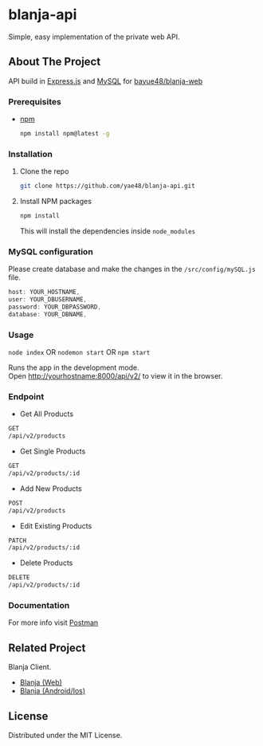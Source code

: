 # blanja-api

Simple, easy implementation of the private web API.

## About The Project

API build in [Express.js](https://expressjs.com/) and [MySQL](https://www.mysql.com/) for [bayue48/blanja-web](https://github.com/bayue48/blanja-web)

### Prerequisites

- [npm](https://nodejs.org/en/download/)
  ```sh
  npm install npm@latest -g
  ```

### Installation

1. Clone the repo
   ```sh
   git clone https://github.com/yae48/blanja-api.git
   ```
2. Install NPM packages
   ```sh
   npm install
   ```
   This will install the dependencies inside `node_modules`

### MySQL configuration

Please create database and make the changes in the `/src/config/mySQL.js` file.

```js 
host: YOUR_HOSTNAME,
user: YOUR_DBUSERNAME,
password: YOUR_DBPASSWORD,
database: YOUR_DBNAME,
```

### Usage

`node index` OR `nodemon start` OR `npm start`

Runs the app in the development mode.<br>
Open [http://yourhostname:8000/api/v2/](http://yourhostname:8000/api/v2/) to view it in the browser.

### Endpoint

- Get All Products
```sh
GET
/api/v2/products
```
- Get Single Products
```sh
GET
/api/v2/products/:id
```
- Add New Products
```sh
POST
/api/v2/products
```
- Edit Existing Products
```sh
PATCH
/api/v2/products/:id
```
- Delete Products
```sh
DELETE
/api/v2/products/:id
```

### Documentation

For more info visit [Postman](https://documenter.getpostman.com/view/13522642/TVmTdFLj#328f5097-2f0b-4bf4-82de-1757f82c6ac5)

## Related Project

Blanja Client.

- [Blanja (Web)](https://github.com/bayue48/blanja-app.git)
- [Blanja (Android/Ios)](https://github.com/bayue48/blanja-mobile.git)

## License

Distributed under the MIT License.
